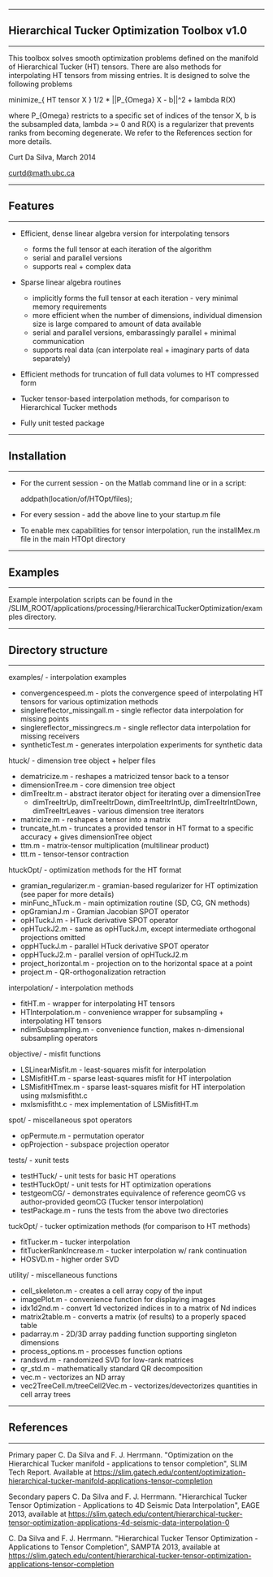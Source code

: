 -------------------------------------------------------------------------------
## Hierarchical Tucker Optimization Toolbox v1.0
-------------------------------------------------------------------------------

This toolbox solves smooth optimization problems defined on the manifold of Hierarchical Tucker (HT) tensors. There are also methods for interpolating HT tensors from missing entries. It is designed to solve the following problems

minimize_{ HT tensor X } 1/2 * ||P_{Omega} X - b||^2 + lambda R(X)

where P_{Omega} restricts to a specific set of indices of the tensor X, b is the subsampled data, lambda >= 0 and R(X) is a regularizer that prevents ranks from becoming degenerate. We refer to the References section for more details.

Curt Da Silva, March 2014

curtd@math.ubc.ca

-----------------------------------------------
## Features
-----------------------------------------------

- Efficient, dense linear algebra version for interpolating tensors
   - forms the full tensor at each iteration of the algorithm
   - serial and parallel versions
   - supports real + complex data

- Sparse linear algebra routines
   - implicitly forms the full tensor at each iteration - very minimal memory requirements
   - more efficient when the number of dimensions, individual dimension size is large compared to amount of data available
   - serial and parallel versions, embarassingly parallel + minimal communication
   - supports real data (can interpolate real + imaginary parts of data separately)

- Efficient methods for truncation of full data volumes to HT compressed form

- Tucker tensor-based interpolation methods, for comparison to Hierarchical Tucker methods

- Fully unit tested package 

-----------------------------------------------
## Installation
-----------------------------------------------

- For the current session - on the Matlab command line or in a script: 

   addpath(location/of/HTOpt/files);

- For every session - add the above line to your startup.m file

- To enable mex capabilities for tensor interpolation, run the installMex.m file in the main HTOpt directory

--------------------------------------------
## Examples
--------------------------------------------

Example interpolation scripts can be found in the /SLIM_ROOT/applications/processing/HierarchicalTuckerOptimization/examples directory. 

--------------------------------------------
## Directory structure
--------------------------------------------

examples/ - interpolation examples
- convergencespeed.m - plots the convergence speed of interpolating HT tensors for various optimization methods
- singlereflector_missingall.m - single reflector data interpolation for missing points
- singlereflector_missingrecs.m - single reflector data interpolation for missing receivers
- syntheticTest.m - generates interpolation experiments for synthetic data

htuck/ - dimension tree object + helper files
- dematricize.m - reshapes a matricized tensor back to a tensor
- dimensionTree.m - core dimension tree object
- dimTreeItr.m - abstract iterator object for iterating over a dimensionTree
   - dimTreeItrUp, dimTreeItrDown, dimTreeItrIntUp, dimTreeItrIntDown, dimTreeItrLeaves - various dimension tree iterators
- matricize.m - reshapes a tensor into a matrix
- truncate_ht.m - truncates a provided tensor in HT format to a specific accuracy + gives dimensionTree object
- ttm.m - matrix-tensor multiplication (multilinear product)
- ttt.m - tensor-tensor contraction

htuckOpt/ - optimization methods for the HT format
- gramian_regularizer.m - gramian-based regularizer for HT optimization (see paper for more details)
- minFunc_hTuck.m - main optimization routine (SD, CG, GN methods)
- opGramianJ.m - Gramian Jacobian SPOT operator
- opHTuckJ.m - HTuck derivative SPOT operator
- opHTuckJ2.m - same as opHTuckJ.m, except intermediate orthogonal projections omitted
- oppHTuckJ.m - parallel HTuck derivative SPOT operator
- oppHTuckJ2.m - parallel version of opHTuckJ2.m
- project_horizontal.m - projection on to the horizontal space at a point
- project.m - QR-orthogonalization retraction

interpolation/ - interpolation methods
- fitHT.m - wrapper for interpolating HT tensors
- HTInterpolation.m - convenience wrapper for subsampling + interpolating HT tensors
- ndimSubsampling.m - convenience function, makes n-dimensional subsampling operators

objective/ - misfit functions
- LSLinearMisfit.m - least-squares misfit for interpolation
- LSMisfitHT.m - sparse least-squares misfit for HT interpolation
- LSMisfitHTmex.m - sparse least-squares misfit for HT interpolation using mxlsmisfitht.c
- mxlsmisfitht.c - mex implementation of LSMisfitHT.m

spot/ - miscellaneous spot operators
- opPermute.m - permutation operator
- opProjection - subspace projection operator

tests/ - xunit tests
- testHTuck/ - unit tests for basic HT operations
- testHTuckOpt/ - unit tests for HT optimization operations
- testgeomCG/ - demonstrates equivalence of reference geomCG vs author-provided geomCG (Tucker tensor interpolation)
- testPackage.m - runs the tests from the above two directories

tuckOpt/ - tucker optimization methods (for comparison to HT methods)
- fitTucker.m - tucker interpolation
- fitTuckerRankIncrease.m - tucker interpolation w/ rank continuation
- HOSVD.m - higher order SVD

utility/ - miscellaneous functions
- cell_skeleton.m - creates a cell array copy of the input
- imagePlot.m - convenience function for displaying images
- idx1d2nd.m - convert 1d vectorized indices in to a matrix of Nd indices
- matrix2table.m - converts a matrix (of results) to a properly spaced table
- padarray.m - 2D/3D array padding function supporting singleton dimensions
- process_options.m - processes function options
- randsvd.m - randomized SVD for low-rank matrices
- qr_std.m - mathematically standard QR decomposition
- vec.m - vectorizes an ND array
- vec2TreeCell.m/treeCell2Vec.m - vectorizes/devectorizes quantities in cell array trees 


--------------------------------------------
## References
--------------------------------------------
Primary paper
C. Da Silva and F. J. Herrmann. "Optimization on the Hierarchical Tucker manifold - applications to tensor completion", SLIM Tech Report. Available at <https://slim.gatech.edu/content/optimization-hierarchical-tucker-manifold-applications-tensor-completion> 

Secondary papers
C. Da Silva and F. J. Herrmann. "Hierarchical Tucker Tensor Optimization - Applications to 4D Seismic Data Interpolation", EAGE 2013, available at <https://slim.gatech.edu/content/hierarchical-tucker-tensor-optimization-applications-4d-seismic-data-interpolation-0>

C. Da Silva and F. J. Herrmann. "Hierarchical Tucker Tensor Optimization - Applications to Tensor Completion", SAMPTA 2013, available at <https://slim.gatech.edu/content/hierarchical-tucker-tensor-optimization-applications-tensor-completion>
